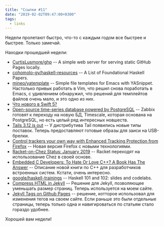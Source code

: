 ```yaml
---
title: "Ссылки #11"
date: "2019-02-02T09:47:00+0300"
tags:
  - links
---
```

Недели пролетают быстро, что-то с каждым годом все быстрее и быстрее. Только замечай.

Находки прошедшей недели:

* [CurtisLusmore/ghp](https://github.com/CurtisLusmore/ghp) -- A simple web server for serving static GitHub Pages locally.
* [cohomolo-gy/haskell-resources](https://github.com/cohomolo-gy/haskell-resources) -- A List of Foundational Haskell Papers.
* [mineo/yatemplate](https://github.com/mineo/yatemplate) -- Simple file templates for Emacs with YASnippet. Настолько привык работать в Vim, что решил снова поработать в Emacs, с удивлением обнаружил, что решений для темплейтов файлов очень мало, и это одно из них.
* [Что нового в Swift 5?](https://habr.com/ru/company/tinkoff/blog/437942/)
* [Open-source time-series database powered by PostgreSQL](https://www.timescale.com/) -- Zabbix готовят к переходу на новую БД, Timescale, которая основана на PostgreSQL, но есть целый ряд интересных новшеств.
* [Tails 3.12 is out](https://tails.boum.org/news/version_3.12/) -- У дистрибутива Tail появились новые типы поставок. Теперь предоставляют готовые образы для заиси на USB-брелки.
* [Control trackers your own way with Enhanced Tracking Protection from Firefox](https://blog.mozilla.org/firefox/control-trackers-with-firefox/) -- Новая версия Firefox с новыми технологиями.
* [Racket-on-Chez Status: January 2019](http://blog.racket-lang.org/2019/01/racket-on-chez-status.html) -- Racket переходят на использование Chez в своей основе.
* [Embedded C Developers: To Hate Or Love C++? A Book Has The Answer](https://atadiat.com/en/e-embedded-c-developers-hate-or-love-cpp/) -- Описание новой книги по C++ для разработчиков встроенных систем. Кстати, очень интересно.
* [google/haskell-trainings](https://github.com/google/haskell-trainings) -- Haskell 101 and 102: slides and codelabs.
* [Compress HTML in Jekyll](http://jch.penibelst.de/) -- Решение для Jekyll, позволяющее уменьшать размер страниц. Теперь используется на моем сайте.
* [Jekyll Tags on Github Pages](http://longqian.me/2017/02/09/github-jekyll-tag/) -- решение, котторое использовал для изменения тегов на своем сайте. Если раньше это были отдельные страницы, теперь только одна и навигироваться по статьям стало гораздо удобнее.

Хорошей вам недели!
